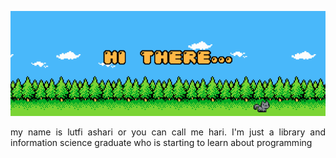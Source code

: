 <div width:750; height:250>
<p align="center">
  <img src="hai there.gif" alt="animated" />
</p>

<p align="justify" >my name is lutfi ashari or you can call me hari. I'm just a library and information science graduate who is starting to learn about programming</p>
</div>

